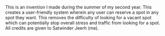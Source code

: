 This is an invention I made during the summer of my second year. This creates a user-friendly system wherein any user can reserve a spot in any spot they want. This removes the difficulty of looking for a vacant spot which can potentially stop overall stress and traffic from looking for a spot. All credits are given to Satwinder Jeerh (me). 
